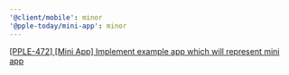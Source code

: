 ```yaml
---
'@client/mobile': minor
'@pple-today/mini-app': minor
---
```


[[PPLE-472] [Mini App] Implement example app which will represent mini app](https://linear.app/snts/issue/PPLE-472/mini-app-implement-example-app-which-will-represent-mini-app)
